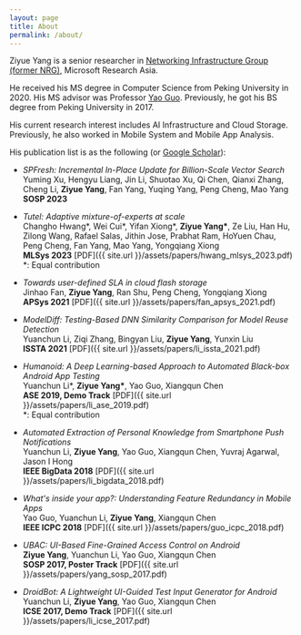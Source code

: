 ```yaml
---
layout: page
title: About
permalink: /about/
---
```


Ziyue Yang is a senior researcher in [Networking Infrastructure Group (former NRG)](https://www.microsoft.com/en-us/research/group/networking-research-group-2/), Microsoft Research Asia.

He received his MS degree in Computer Science from Peking University in 2020. His MS advisor was Professor [Yao Guo](https://yaoguopku.github.io). Previously, he got his BS degree from Peking University in 2017.

His current research interest includes AI Infrastructure and Cloud Storage. Previously, he also worked in Mobile System and Mobile App Analysis.

His publication list is as the following (or [Google Scholar](https://scholar.google.com/citations?user=MdoxXlsAAAAJ)):

* _SPFresh: Incremental In-Place Update for Billion-Scale Vector Search_
Yuming Xu, Hengyu Liang, Jin Li, Shuotao Xu, Qi Chen, Qianxi Zhang, Cheng Li, __Ziyue Yang__, Fan Yang, Yuqing Yang, Peng Cheng, Mao Yang  
__SOSP 2023__

* _Tutel: Adaptive mixture-of-experts at scale_  
Changho Hwang*, Wei Cui*, Yifan Xiong*, __Ziyue Yang*__, Ze Liu, Han Hu, Zilong Wang, Rafael Salas, Jithin Jose, Prabhat Ram, HoYuen Chau, Peng Cheng, Fan Yang, Mao Yang, Yongqiang Xiong  
__MLSys 2023__ [PDF]({{ site.url }}/assets/papers/hwang_mlsys_2023.pdf)  
*: Equal contribution

* _Towards user-defined SLA in cloud flash storage_  
Jinhao Fan, __Ziyue Yang__, Ran Shu, Peng Cheng, Yongqiang Xiong  
__APSys 2021__ [PDF]({{ site.url }}/assets/papers/fan_apsys_2021.pdf)

* _ModelDiff: Testing-Based DNN Similarity Comparison for Model Reuse Detection_  
Yuanchun Li, Ziqi Zhang, Bingyan Liu, __Ziyue Yang__, Yunxin Liu  
__ISSTA 2021__ [PDF]({{ site.url }}/assets/papers/li_issta_2021.pdf)

* _Humanoid: A Deep Learning-based Approach to Automated Black-box Android App Testing_  
Yuanchun Li*, __Ziyue Yang*__, Yao Guo, Xiangqun Chen  
__ASE 2019, Demo Track__ [PDF]({{ site.url }}/assets/papers/li_ase_2019.pdf)  
*: Equal contribution

* _Automated Extraction of Personal Knowledge from Smartphone Push Notifications_  
Yuanchun Li, __Ziyue Yang__, Yao Guo, Xiangqun Chen, Yuvraj Agarwal, Jason I Hong  
__IEEE BigData 2018__ [PDF]({{ site.url }}/assets/papers/li_bigdata_2018.pdf)

* _What's inside your app?: Understanding Feature Redundancy in Mobile Apps_  
Yao Guo, Yuanchun Li, __Ziyue Yang__, Xiangqun Chen  
__IEEE ICPC 2018__ [PDF]({{ site.url }}/assets/papers/guo_icpc_2018.pdf)

* _UBAC: UI-Based Fine-Grained Access Control on Android_  
__Ziyue Yang__, Yuanchun Li, Yao Guo, Xiangqun Chen  
__SOSP 2017, Poster Track__ [PDF]({{ site.url }}/assets/papers/yang_sosp_2017.pdf)

* _DroidBot: A Lightweight UI-Guided Test Input Generator for Android_  
Yuanchun Li, __Ziyue Yang__, Yao Guo, Xiangqun Chen  
__ICSE 2017, Demo Track__ [PDF]({{ site.url }}/assets/papers/li_icse_2017.pdf)
